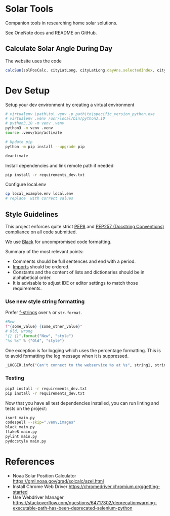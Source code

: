 # Solar Tools

Companion tools in researching home solar solutions.

See OneNote docs and README on GitHub.

## Calculate Solar Angle During Day

The website uses the code

```javascript
calcSun(solPosCalc, cityLatLong, cityLatLong.dayAns.selectedIndex, cityLatLong.cities.selectedIndex)
```

# Dev Setup

Setup your dev environment by creating a virtual environment

```bash
# virtualenv \path\to\.venv -p path\to\specific_version_python.exe
# virtualenv .venv /usr/local/bin/python3.10
# python3.10 -m venv .venv
python3 -m venv .venv
source .venv/bin/activate

# Update pip
python -m pip install --upgrade pip

deactivate
```

Install dependencies and link remote path if needed

```bash
pip install -r requirements_dev.txt
```

Configure local.env

```bash
cp local_example.env local.env
# replace  with correct values
```

## Style Guidelines

This project enforces quite strict [PEP8](https://www.python.org/dev/peps/pep-0008/) and [PEP257 (Docstring Conventions)](https://www.python.org/dev/peps/pep-0257/) compliance on all code submitted.

We use [Black](https://github.com/psf/black) for uncompromised code formatting.

Summary of the most relevant points:

- Comments should be full sentences and end with a period.
- [Imports](https://www.python.org/dev/peps/pep-0008/#imports) should be ordered.
- Constants and the content of lists and dictionaries should be in alphabetical order.
- It is advisable to adjust IDE or editor settings to match those requirements.

### Use new style string formatting

Prefer [f-strings](https://docs.python.org/3/reference/lexical_analysis.html#f-strings) over ``%`` or ``str.format``.

```python
#New
f"{some_value} {some_other_value}"
# Old, wrong
"{} {}".format("New", "style")
"%s %s" % ("Old", "style")
```

One exception is for logging which uses the percentage formatting. This is to avoid formatting the log message when it is suppressed.

```python
_LOGGER.info("Can't connect to the webservice %s at %s", string1, string2)
```

### Testing

```bash
pip3 install -r requirements_dev.txt
pip install -r requirements_dev.txt
```

Now that you have all test dependencies installed, you can run linting and tests on the project:

```bash
isort main.py
codespell --skip=".venv,images"
black main.py 
flake8 main.py
pylint main.py
pydocstyle main.py
```



# References

- Noaa Solar Position Calculator https://gml.noaa.gov/grad/solcalc/azel.html
- Install Chrome Web Driver https://chromedriver.chromium.org/getting-started
- Use Webdriver Manager https://stackoverflow.com/questions/64717302/deprecationwarning-executable-path-has-been-deprecated-selenium-python
